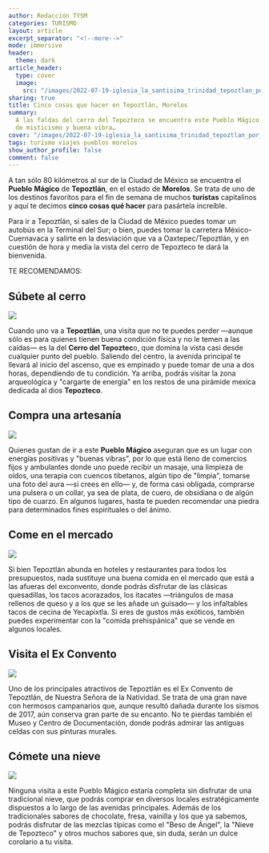 ```yaml
---
author: Redacción TYSM
categories: TURISMO
layout: article
excerpt_separator: "<!--more-->"
mode: immersive
header:
  theme: dark
article_header:
  type: cover
  image:
    src: "/images/2022-07-19-iglesia_la_santisima_trinidad_tepoztlan_por_silvia-webp.png"
sharing: true
title: Cinco cosas que hacer en Tepoztlán, Morelos
summary:
  A las faldas del cerro del Tepozteco se encuentra este Pueblo Mágico lleno
  de misticismo y buena vibra…
cover: "/images/2022-07-19-iglesia_la_santisima_trinidad_tepoztlan_por_silvia-webp.png"
tags: turismo viajes pueblos morelos
show_author_profile: false
comment: false
---
```


A tan sólo 80 kilómetros al sur de la Ciudad de México se encuentra el **Pueblo** **Mágico** de **Tepoztlán**, en el estado de **Morelos**. Se trata de uno de los destinos favoritos para el fin de semana de muchos **turistas** capitalinos y aquí te decimos **cinco cosas qué hacer** para pasártela increíble.

Para ir a Tepoztlán, si sales de la Ciudad de México puedes tomar un autobús en la Terminal del Sur; o bien, puedes tomar la carretera México-Cuernavaca y salirte en la desviación que va a Oaxtepec/Tepoztlán, y en cuestión de hora y media la vista del cerro de Tepozteco te dará la bienvenida.

TE RECOMENDAMOS:

## Súbete al cerro

![](https://upload.wikimedia.org/wikipedia/commons/thumb/f/f5/Hills_around_Tepoztlan.jpg/1024px-Hills_around_Tepoztlan.jpg)

Cuando uno va a **Tepoztlán**, una visita que no te puedes perder —aunque sólo es para quienes tienen buena condición física y no le temen a las caídas— es la del **Cerro del Tepoztec**o, que domina la vista casi desde cualquier punto del pueblo. Saliendo del centro, la avenida principal te llevará al inicio del ascenso, que es empinado y puede tomar de una a dos horas, dependiendo de tu condición. Ya arriba, podrás visitar la zona arqueológica y "cargarte de energía" en los restos de una pirámide mexica dedicada al dios **Tepozteco**.

## Compra una artesanía

![](https://upload.wikimedia.org/wikipedia/commons/thumb/a/a7/Artesan%C3%ADas_de_Tepoztl%C3%A1n.JPG/1024px-Artesan%C3%ADas_de_Tepoztl%C3%A1n.JPG)

Quienes gustan de ir a este **Pueblo Mágico** aseguran que es un lugar con energías positivas y "buenas vibras", por lo que está lleno de comercios fijos y ambulantes donde uno puede recibir un masaje, una limpieza de oídos, una terapia con cuencos tibetanos, algún tipo de "limpia", tomarse una foto del aura —si crees en ello— y, de forma casi obligada, comprarse una pulsera o un collar, ya sea de plata, de cuero, de obsidiana o de algún tipo de cuarzo. En algunos lugares, hasta te pueden recomendar una piedra para determinados fines espirituales o del ánimo.

## Come en el mercado

![](https://upload.wikimedia.org/wikipedia/commons/thumb/2/21/Itacate_en_el_mercado_de_Tepoztl%C3%A1n.JPG/1024px-Itacate_en_el_mercado_de_Tepoztl%C3%A1n.JPG)

Si bien Tepoztlán abunda en hoteles y restaurantes para todos los presupuestos, nada sustituye una buena comida en el mercado que está a las afueras del exconvento, donde podrás disfrutar de las clásicas quesadillas, los tacos acorazados, los itacates —triángulos de masa rellenos de queso y a los que se les añade un guisado— y los infaltables tacos de cecina de Yecapixtla. Si eres de gustos más exóticos, también puedes experimentar con la "comida prehispánica" que se vende en algunos locales.

## Visita el Ex Convento

![](https://upload.wikimedia.org/wikipedia/commons/thumb/4/46/Convento_de_Tepoztlan_-_panoramio.jpg/1024px-Convento_de_Tepoztlan_-_panoramio.jpg)

Uno de los principales atractivos de Tepoztlán es el Ex Convento de Tepoztlán, de Nuestra Señora de la Natividad. Se trata de una gran nave con hermosos campanarios que, aunque resultó dañada durante los sismos de 2017, aún conserva gran parte de su encanto. No te pierdas también el Museo y Centro de Documentación, donde podrás admirar las antiguas celdas con sus pinturas murales.

## Cómete una nieve

![](https://upload.wikimedia.org/wikipedia/commons/thumb/f/fb/Vendedora_de_%22Tepoznieves%22.JPG/1024px-Vendedora_de_%22Tepoznieves%22.JPG)

Ninguna visita a este Pueblo Mágico estaría completa sin disfrutar de una tradicional nieve, que podrás comprar en diversos locales estratégicamente dispuestos a lo largo de las avenidas principales. Además de los tradicionales sabores de chocolate, fresa, vainilla y los que ya sabemos, podrás disfrutar de las mezclas típicas como el "Beso de Ángel", la "Nieve de Tepozteco" y otros muchos sabores que, sin duda, serán un dulce corolario a tu visita.

